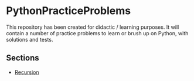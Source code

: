 # PythonPracticeProblems

This repository has been created for didactic / learning purposes. It will contain a number of practice problems to learn or brush up on Python, with solutions and tests.

## Sections

 - [Recursion](/problems/recursion/problems.md)